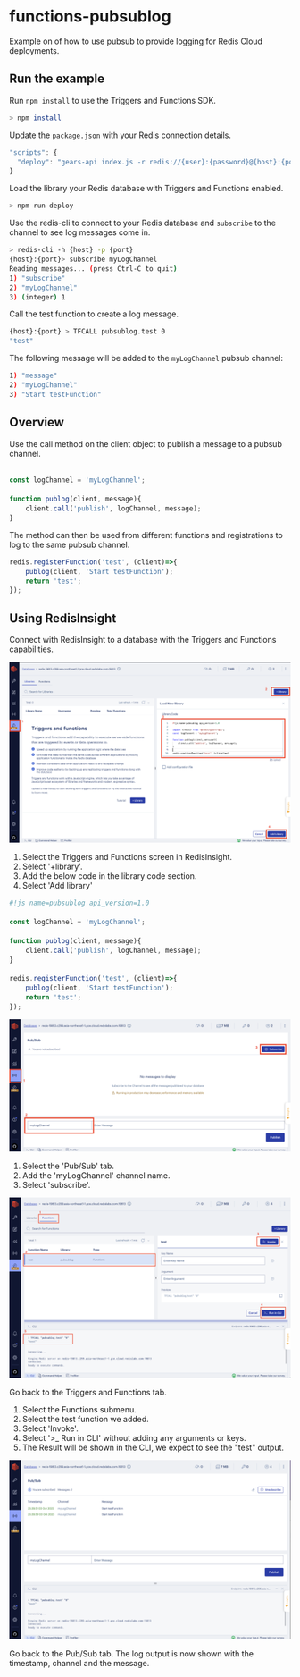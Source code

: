 # functions-pubsublog
Example on of how to use pubsub to provide logging for Redis Cloud deployments.

## Run the example

Run `npm install` to use the Triggers and Functions SDK.

```bash
> npm install
```

Update the `package.json` with your Redis connection details.

```JavaScript
"scripts": {
  "deploy": "gears-api index.js -r redis://{user}:{password}@{host}:{port}"
}
```

Load the library your Redis database with Triggers and Functions enabled.

```bash
> npm run deploy
```

Use the redis-cli to connect to your Redis database and `subscribe` to the channel to see log messages come in.

```bash
> redis-cli -h {host} -p {port}
{host}:{port}> subscribe myLogChannel
Reading messages... (press Ctrl-C to quit)
1) "subscribe"
2) "myLogChannel"
3) (integer) 1
```

Call the test function to create a log message.

```bash
{host}:{port} > TFCALL pubsublog.test 0
"test"
```

The following message will be added to the `myLogChannel` pubsub channel:

```bash
1) "message"
2) "myLogChannel"
3) "Start testFunction"
```

## Overview

Use the call method on the client object to publish a message to a pubsub channel.

```JavaScript

const logChannel = 'myLogChannel';

function publog(client, message){
    client.call('publish', logChannel, message);
}
```

The method can then be used from different functions and registrations to log to the same pubsub channel.

```JavaScript
redis.registerFunction('test', (client)=>{
    publog(client, 'Start testFunction');
    return 'test';
});
```

## Using RedisInsight

Connect with RedisInsight to a database with the Triggers and Functions capabilities.

![first screen](images/img1.png)

1. Select the Triggers and Functions screen in RedisInsight.
2. Select '+library'.
3. Add the below code in the library code section.
4. Select 'Add library'

```JavaScript
#!js name=pubsublog api_version=1.0

const logChannel = 'myLogChannel';

function publog(client, message){
    client.call('publish', logChannel, message);
}

redis.registerFunction('test', (client)=>{
    publog(client, 'Start testFunction');
    return 'test';
});
```

![first screen](images/img2.png)

1. Select the 'Pub/Sub' tab.
2. Add the 'myLogChannel' channel name.
3. Select 'subscribe'.

![first screen](images/img3.png)

Go back to the Triggers and Functions tab.
1. Select the Functions submenu.
2. Select the test function we added.
3. Select 'Invoke'.
4. Select '>_ Run in CLI' without adding any arguments or keys.
5. The Result will be shown in the CLI, we expect to see the "test" output.

![first screen](images/img4.png)

Go back to the Pub/Sub tab.
The log output is now shown with the timestamp, channel and the message.